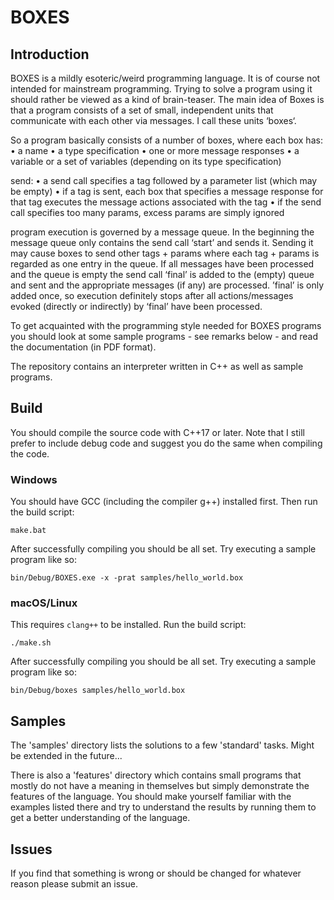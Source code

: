 # BOXES

## Introduction
BOXES is a mildly esoteric/weird programming language. It is of course not intended for mainstream programming. Trying to solve a program using it should rather be viewed as a kind of brain-teaser. 
The main idea of Boxes is that a program consists of a set of small, independent units that communicate with each other via messages. I call these units ‘boxes‘.

So a program basically consists of a number of boxes, where each box has:
    • a name
    • a type specification
    • one or more message responses
    • a variable or a set of variables (depending on its type specification)

send:
    • a send call specifies a tag followed by a parameter list (which may be empty)
    • if a tag is sent, each box that specifies a message response for that tag executes the message actions associated with the tag
    • if the send call specifies too many params, excess params are simply ignored

program execution is governed by a message queue.
In the beginning the message queue only contains the send call ‘start’ and sends it. Sending it may cause boxes to send other tags + params where each tag + params is regarded as one entry in the queue.
If all messages have been processed and the queue is empty the send call ‘final’ is added to the (empty) queue and sent and the appropriate messages (if any) are processed. ’final’ is only added once, so execution definitely stops after all actions/messages evoked (directly or indirectly) by ‘final’ have been processed.

To get acquainted with the programming style needed for BOXES programs you should look at some sample programs - see remarks below - and read the documentation (in PDF format).

The repository contains an interpreter written in C++ as well as sample programs.


## Build
You should compile the source code with C++17 or later. Note that I still prefer to include debug code and suggest you do the same when compiling the code. 

### Windows
You should have GCC (including the compiler g++) installed first. Then run the build script:

```batch
make.bat
```


After successfully compiling you should be all set. Try executing a sample program like so:

```batch
bin/Debug/BOXES.exe -x -prat samples/hello_world.box
```

### macOS/Linux
This requires `clang++` to be installed. Run the build script:

```shell
./make.sh
```


After successfully compiling you should be all set. Try executing a sample program like so:

```shell
bin/Debug/boxes samples/hello_world.box
```

## Samples
The 'samples' directory lists the solutions to a few 'standard' tasks. Might be extended in the future... 

There is also a 'features' directory which contains small programs that mostly do not have a meaning in themselves but simply demonstrate the features of the language. You should make yourself familiar with the examples listed there and try to understand the results by running them to get a better understanding of the language.

## Issues
If you find that something is wrong or should be changed for whatever reason please submit an issue.
